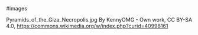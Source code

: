 #images

Pyramids_of_the_Giza_Necropolis.jpg
By KennyOMG - Own work, CC BY-SA 4.0, https://commons.wikimedia.org/w/index.php?curid=40998161
